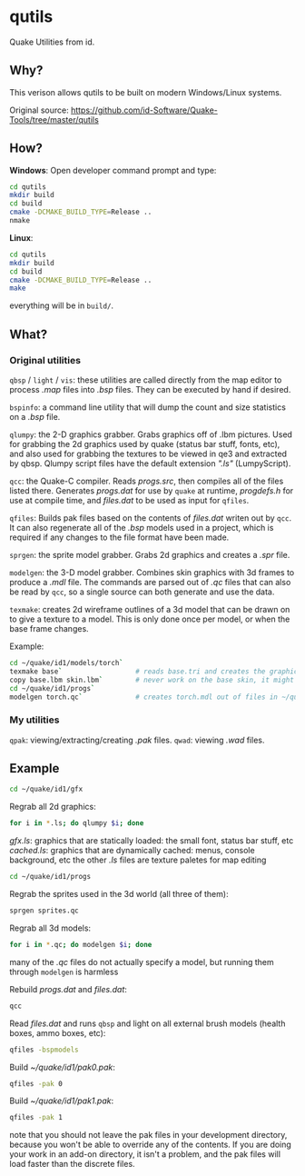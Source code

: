 # qutils

Quake Utilities from id.

## Why?

This verison allows qutils to be built on modern Windows/Linux systems.

Original source: https://github.com/id-Software/Quake-Tools/tree/master/qutils

## How?

**Windows**:
Open developer command prompt and type:

```bash
cd qutils
mkdir build
cd build
cmake -DCMAKE_BUILD_TYPE=Release ..
nmake
```

**Linux**:

```bash
cd qutils
mkdir build
cd build
cmake -DCMAKE_BUILD_TYPE=Release ..
make
```

everything will be in `build/`.

## What?

### Original utilities

`qbsp` / `light` / `vis`: these utilities are called directly from the map editor to process *.map* files into *.bsp* files.  They can be executed by hand if desired.

`bspinfo`: a command line utility that will dump the count and size statistics on a *.bsp* file.

`qlumpy`: the 2-D graphics grabber.  Grabs graphics off of .lbm pictures.  Used for grabbing the 2d graphics used by quake (status bar stuff, fonts, etc), and also used for grabbing the textures to be viewed in qe3 and extracted by qbsp.  Qlumpy script files have the default extension *".ls"* (LumpyScript).

`qcc`: the Quake-C compiler.  Reads *progs.src*, then compiles all of the files listed there.  Generates *progs.dat* for use by `quake` at runtime, *progdefs.h* for use at compile time, and *files.dat* to be used as input for `qfiles`.

`qfiles`: Builds pak files based on the contents of *files.dat* writen out by `qcc`.  It can also regenerate all of the *.bsp* models used in a project, which is required if any changes to the file format have been made.

`sprgen`: the sprite model grabber. Grabs 2d graphics and creates a *.spr* file.

`modelgen`: the 3-D model grabber.  Combines skin graphics with 3d frames to produce a *.mdl* file.  The commands are parsed out of *.qc* files that can also be read by `qcc`, so a single source can both generate and use the data.

`texmake`: creates 2d wireframe outlines of a 3d model that can be drawn on to give a texture to a model.  This is only done once per model, or when the base frame changes.

Example:
```bash
cd ~/quake/id1/models/torch`
texmake base`                  # reads base.tri and creates the graphic base.lbm
copy base.lbm skin.lbm`        # never work on the base skin, it might get overwritten
cd ~/quake/id1/progs`
modelgen torch.qc`             # creates torch.mdl out of files in ~/quake/id1/models/torch
```

### My utilities

`qpak`: viewing/extracting/creating *.pak* files.
`qwad`: viewing *.wad* files.

## Example

```bash
cd ~/quake/id1/gfx
```

Regrab all 2d graphics:
```bash
for i in *.ls; do qlumpy $i; done
```
*gfx.ls*: graphics that are statically loaded: the small font, status bar stuff, etc
*cached.ls*: graphics that are dynamically cached: menus, console background, etc
the other *.ls* files are texture paletes for map editing

```bash
cd ~/quake/id1/progs
```

Regrab the sprites used in the 3d world (all three of them):
```bash
sprgen sprites.qc
```

Regrab all 3d models:
```bash
for i in *.qc; do modelgen $i; done
```
many of the *.qc* files do not actually specify a model, but running them through `modelgen` is harmless

Rebuild *progs.dat* and *files.dat*:
```bash
qcc
```

Read *files.dat* and runs `qbsp` and light on all external brush models (health boxes, ammo boxes, etc):
```bash
qfiles -bspmodels
```

Build *~/quake/id1/pak0.pak*:
```bash
qfiles -pak 0
```

Build *~/quake/id1/pak1.pak*:
```bash
qfiles -pak 1
```

note that you should not leave the pak files in your development directory, because you won't be able to override any of the contents. If you are doing your work in an add-on directory, it isn't a problem, and the pak files will load faster than the discrete files.

